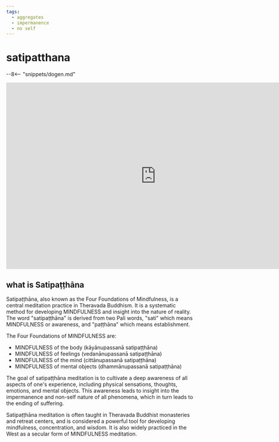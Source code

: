 ```yaml
---
tags:
  - aggregates 
  - impermanence 
  - no self 
---
```

# satipatthana

--8<-- "snippets/dogen.md"

<iframe width="802" height="501" src="https://www.youtube.com/embed/g3CCpqeHMLo" title="200719 The Four-in-One Establishing of MINDFULNESS \ \ Thanissaro Bhikkhu \ \ Dhamma Talk" frameborder="0" allow="accelerometer; autoplay; clipboard-write; encrypted-media; gyroscope; picture-in-picture; web-share" allowfullscreen></iframe>

## what is Satipaṭṭhāna

Satipaṭṭhāna, also known as the Four Foundations of Mindfulness, is a central meditation practice in Theravada Buddhism. It is a systematic method for developing MINDFULNESS and insight into the nature of reality. The word "satipaṭṭhāna" is derived from two Pali words, "sati" which means MINDFULNESS or awareness, and "paṭṭhāna" which means establishment.

The Four Foundations of MINDFULNESS are:

- MINDFULNESS of the body (kāyānupassanā satipaṭṭhāna)
- MINDFULNESS of feelings (vedanānupassanā satipaṭṭhāna)
- MINDFULNESS of the mind (cittānupassanā satipaṭṭhāna)
- MINDFULNESS of mental objects (dhammānupassanā satipaṭṭhāna)

The goal of satipaṭṭhāna meditation is to cultivate a deep awareness of all aspects of one's experience, including physical sensations, thoughts, emotions, and mental objects. This awareness leads to insight into the impermanence and non-self nature of all phenomena, which in turn leads to the ending of suffering.

Satipaṭṭhāna meditation is often taught in Theravada Buddhist monasteries and retreat centers, and is considered a powerful tool for developing mindfulness, concentration, and wisdom. It is also widely practiced in the West as a secular form of MINDFULNESS meditation.
